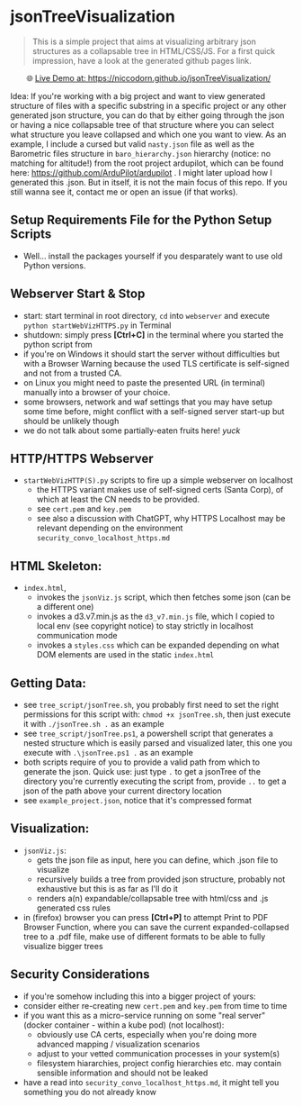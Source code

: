 # jsonTreeVisualization
> This is a simple project that aims at visualizing arbitrary json structures as a collapsable tree in HTML/CSS/JS.
For a first quick impression, have a look at the generated github pages link. 
<div align="center">
    🌐 <a href="https://niccodorn.github.io/jsonTreeVisualization/">Live Demo at: https://niccodorn.github.io/jsonTreeVisualization/</a> &nbsp;&nbsp;
</div>
<p></p>

Idea: If you're working with a big project and want to view generated structure of files with a specific substring in a specific project or any other generated json structure, you can do that by either going through the json or having a nice collapsable tree of that structure where you can select what structure you leave collapsed and which one you want to view. As an example, I include a cursed but valid `nasty.json` file as well as the Barometric files structure in `baro_hierarchy.json` hierarchy (notice: no matching for altitude!) from the root project ardupilot, which can be found here: https://github.com/ArduPilot/ardupilot . I might later upload how I generated this .json. But in itself, it is not the main focus of this repo. If you still wanna see it, contact me or open an issue (if that works).

## Setup Requirements File for the Python Setup Scripts
- Well... install the packages yourself if you desparately want to use old Python versions.

## Webserver Start & Stop
- start: start terminal in root directory, `cd` into `webserver` and execute `python startWebVizHTTPS.py` in Terminal
- shutdown: simply press **[Ctrl+C]** in the terminal where you started the python script from
- if you're on Windows it should start the server without difficulties but with a Browser Warning because the used TLS certificate is self-signed and not from a trusted CA.
- on Linux you might need to paste the presented URL (in terminal) manually into a browser of your choice.
- some browsers, network and waf settings that you may have setup some time before, might conflict with a self-signed server start-up but should be unlikely though
- we do not talk about some partially-eaten fruits here! *yuck*

## HTTP/HTTPS Webserver
- `startWebVizHTTP(S).py` scripts to fire up a simple webserver on localhost
  - the HTTPS variant makes use of self-signed certs (Santa Corp), of which at least the CN needs to be provided.
  - see `cert.pem` and `key.pem`
  - see also a discussion with ChatGPT, why HTTPS Localhost may be relevant depending on the environment `security_convo_localhost_https.md`
    
## HTML Skeleton:
- `index.html`,
  - invokes the `jsonViz.js` script, which then fetches some json (can be a different one)
  - invokes a d3.v7.min.js as the `d3_v7.min.js` file, which I copied to local env (see copyright notice) to stay strictly in localhost communication mode
  - invokes a `styles.css` which can be expanded depending on what DOM elements are used in the static `index.html`

## Getting Data:
- see `tree_script/jsonTree.sh`, you probably first need to set the right permissions for this script with: `chmod +x jsonTree.sh`, then just execute it with `./jsonTree.sh .` as an example
- see `tree_script/jsonTree.ps1`, a powershell script that generates a nested structure which is easily parsed and visualized later, this one you execute with `.\jsonTree.ps1 .` as an example
- both scripts require of you to provide a valid path from which to generate the json. Quick use: just type `.` to get a jsonTree of the directory you're currently executing the script from, provide `..` to get a json of the path above your current directory location
- see `example_project.json`, notice that it's compressed format

## Visualization:
- `jsonViz.js`:
  - gets the json file as input, here you can define, which .json file to visualize
  - recursively builds a tree from provided json structure, probably not exhaustive but this is as far as I'll do it
  - renders a(n) expandable/collapsable tree with html/css and .js generated css rules
- in (firefox) browser you can press **[Ctrl+P]** to attempt Print to PDF Browser Function, where you can save the current expanded-collapsed tree to a .pdf file, make use of different formats to be able to fully visualize bigger trees

## Security Considerations
- if you're somehow including this into a bigger project of yours:
- consider either re-creating new `cert.pem` and `key.pem` from time to time
- if you want this as a micro-service running on some "real server" (docker container - within a kube pod) (not localhost):
  - obviously use CA certs, especially when you're doing more advanced mapping / visualization scenarios
  - adjust to your vetted communication processes in your system(s)
  - filesystem hiararchies, project config hierarchies etc. may contain sensible information and should not be leaked
- have a read into `security_convo_localhost_https.md`, it might tell you something you do not already know
